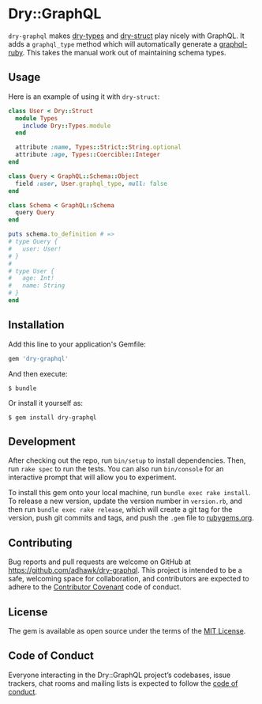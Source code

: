 # Dry::GraphQL

`dry-graphql` makes [dry-types](https://dry-rb.org/gems/dry-types/) and
[dry-struct](https://dry-rb.org/gems/dry-types/) play nicely with GraphQL. It
adds a `graphql_type` method which will automatically generate a
[graphql-ruby](http://graphql-ruby.org/). This takes the manual work out of
maintaining schema types.

## Usage

Here is an example of using it with `dry-struct`:

```ruby
class User < Dry::Struct
  module Types
    include Dry::Types.module
  end

  attribute :name, Types::Strict::String.optional
  attribute :age, Types::Coercible::Integer
end

class Query < GraphQL::Schema::Object
  field :user, User.graphql_type, null: false
end

class Schema < GraphQL::Schema
  query Query
end

puts schema.to_definition # =>
# type Query {
#   user: User!
# }
#
# type User {
#   age: Int!
#   name: String
# }
end
```

## Installation

Add this line to your application's Gemfile:

```ruby
gem 'dry-graphql'
```

And then execute:

    $ bundle

Or install it yourself as:

    $ gem install dry-graphql


## Development

After checking out the repo, run `bin/setup` to install dependencies. Then, run
`rake spec` to run the tests. You can also run `bin/console` for an interactive
prompt that will allow you to experiment.

To install this gem onto your local machine, run `bundle exec rake install`. To
release a new version, update the version number in `version.rb`, and then run
`bundle exec rake release`, which will create a git tag for the version, push
git commits and tags, and push the `.gem` file to
[rubygems.org](https://rubygems.org).

## Contributing

Bug reports and pull requests are welcome on GitHub at
https://github.com/adhawk/dry-graphql. This project is intended to be a safe,
welcoming space for collaboration, and contributors are expected to adhere to
the [Contributor Covenant](http://contributor-covenant.org) code of conduct.

## License

The gem is available as open source under the terms of the [MIT
License](https://opensource.org/licenses/MIT).

## Code of Conduct

Everyone interacting in the Dry::GraphQL project’s codebases, issue trackers,
chat rooms and mailing lists is expected to follow the [code of
conduct](https://github.com/adhawk/dry-graphql/blob/master/CODE_OF_CONDUCT.md).
